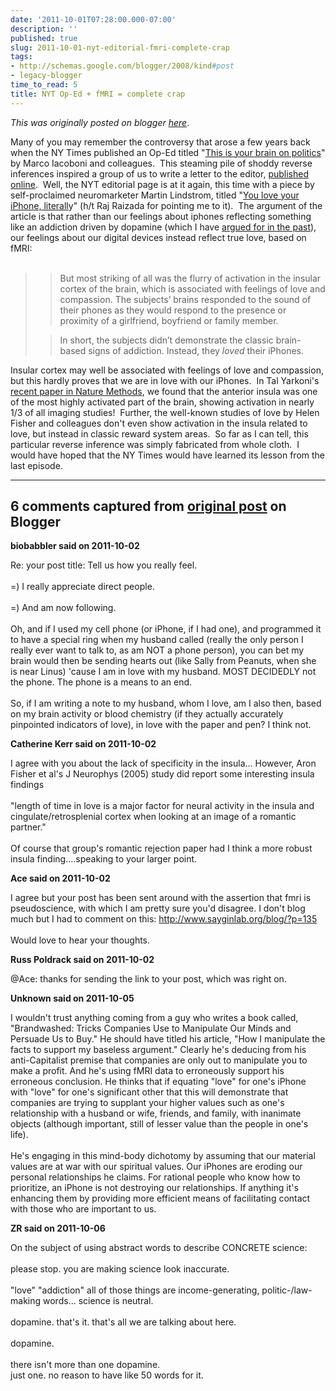 ```yaml
---
date: '2011-10-01T07:28:00.000-07:00'
description: ''
published: true
slug: 2011-10-01-nyt-editorial-fmri-complete-crap
tags:
- http://schemas.google.com/blogger/2008/kind#post
- legacy-blogger
time_to_read: 5
title: NYT Op-Ed + fMRI = complete crap
---
```


*This was originally posted on blogger [here](http://www.russpoldrack.org/2011/10/nyt-editorial-fmri-complete-crap.html)*.

Many of you may remember the controversy that arose a few years back when the NY Times published an Op-Ed titled "<a href="http://www.nytimes.com/2007/11/11/opinion/11freedman.html?pagewanted=1&amp;ei=5090&amp;en=e0ca987ad4bd515f&amp;ex=1352437200&amp;partner=rssuserland&amp;emc=rss">This is your brain on politics</a>" by Marco Iacoboni and colleagues. &nbsp;This steaming pile of shoddy reverse inferences inspired a group of us to write a letter to the editor, <a href="http://www.nytimes.com/2007/11/14/opinion/lweb14brain.html">published online</a>. &nbsp;Well, the NYT editorial page is at it again, this time with a piece by self-proclaimed neuromarketer Martin Lindstrom, titled "<a href="http://www.nytimes.com/2011/10/01/opinion/you-love-your-iphone-literally.html?_r=1">You love your iPhone, literall</a>y" (h/t Raj Raizada for pointing me to it). &nbsp;The argument of the article is that rather than our feelings about iphones reflecting something like an addiction driven by dopamine (which I have <a href="http://www.huffingtonpost.com/russell-poldrack/multitasking-the-brain-se_b_334674.html">argued for in the past</a>), our feelings about our digital devices instead reflect true love, based on fMRI:<br /><span class="Apple-style-span" style="background-color: white; color: #333333; font-family: georgia, 'times new roman', times, serif; font-size: 10px; line-height: 15px;"></span><br /><blockquote><blockquote>But most striking of all was the flurry of activation in the insular cortex of the brain, which is associated with feelings of love and compassion. The subjects’ brains responded to the sound of their phones as they would respond to the presence or proximity of a girlfriend, boyfriend or family member.</blockquote><blockquote>In short, the subjects didn’t demonstrate the classic brain-based signs of addiction. Instead, they&nbsp;<em>loved&nbsp;</em>their iPhones.</blockquote></blockquote>Insular cortex may well be associated with feelings of love and compassion, but this hardly proves that we are in love with our iPhones. &nbsp;In Tal Yarkoni's <a href="http://www.nature.com/nmeth/journal/v8/n8/full/nmeth.1635.html">recent paper in Nature Methods</a>, we found that the anterior insula was one of the most highly activated part of the brain, showing activation in nearly 1/3 of all imaging studies! &nbsp;Further, the well-known studies of love by Helen Fisher and colleagues don't even show activation in the insula related to love, but instead in classic reward system areas. &nbsp;So far as I can tell, this particular reverse inference was simply fabricated from whole cloth. &nbsp;I would have hoped that the NY Times would have learned its lesson from the last episode.

---

## 6 comments captured from [original post](http://www.russpoldrack.org/2011/10/nyt-editorial-fmri-complete-crap.html) on Blogger

**biobabbler said on 2011-10-02**

Re: your post title: Tell us how you really feel.<br /><br />=) I really appreciate direct people.<br /><br />=) And am now following.<br /><br />Oh, and if I used my cell phone (or iPhone, if I had one), and programmed it to have a special ring when my husband called (really the only person I really ever want to talk to, as am NOT a phone person), you can bet my brain would then be sending hearts out (like Sally from Peanuts, when she is near Linus) 'cause I am in love with my husband. MOST DECIDEDLY not the phone. The phone is a means to an end.<br /><br />So, if I am writing a note to my husband, whom I love, am I also then, based on my brain activity or blood chemistry (if they actually accurately pinpointed indicators of love), in love with the paper and pen? I think not.

**Catherine Kerr said on 2011-10-02**

I agree with you about the lack of specificity in the insula... However, Aron  Fisher et al's J Neurophys (2005) study did report some interesting insula findings <br /><br />&quot;length of time in love is a major factor for neural activity in the insula and cingulate/retrosplenial cortex when looking at an image of a romantic partner.&quot;<br /><br />Of course that group's romantic rejection paper had I think a more robust insula finding....speaking to your larger point.

**Ace said on 2011-10-02**

I agree but your post has been sent around with the assertion that fmri is pseudoscience, with which I am pretty sure you'd disagree. I don't blog much but I had to comment on this: http://www.sayginlab.org/blog/?p=135<br /><br />Would love to hear your thoughts.

**Russ Poldrack said on 2011-10-02**

@Ace: thanks for sending the link to your post, which was right on.

**Unknown said on 2011-10-05**

I wouldn't trust anything coming from a guy who writes a book called, &quot;Brandwashed: Tricks Companies Use to Manipulate Our Minds and Persuade Us to Buy.&quot; He should have titled his article, &quot;How I manipulate the facts to support my baseless argument.&quot; Clearly he's deducing from his anti-Capitalist premise that companies are only out to manipulate you to make a profit. And he's using fMRI data to erroneously support his erroneous conclusion. He thinks that if equating &quot;love&quot; for one's iPhone with &quot;love&quot; for one's significant other that this will demonstrate that companies are trying to supplant your higher values such as one's relationship with a husband or wife, friends, and family, with inanimate objects (although important, still of lesser value than the people in one's life). <br /><br />He's engaging in this mind-body dichotomy by assuming that our material values are at war with our spiritual values. Our iPhones are eroding our personal relationships he claims. For rational people who know how to prioritize, an iPhone is not destroying our relationships. If anything it's enhancing them by providing more efficient means of facilitating contact with those who are important to us.

**ZR said on 2011-10-06**

On the subject of using abstract words to describe CONCRETE science:<br /><br />please stop. you are making science look inaccurate.<br /><br />&quot;love&quot; &quot;addiction&quot; all of those things are income-generating, politic-/law-making words... science is neutral.<br /><br />dopamine. that's it. that's all we are talking about here.<br /><br />dopamine.<br /><br />there isn't more than one dopamine.<br />just one. no reason to have like 50 words for it.

